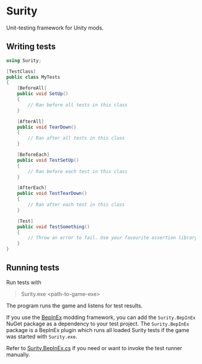 # Surity

Unit-testing framework for Unity mods.

## Writing tests

```csharp
using Surity;

[TestClass]
public class MyTests
{
	[BeforeAll]
	public void SetUp()
	{
		// Ran before all tests in this class
	}

	[AfterAll]
	public void TearDown()
	{
		// Ran after all tests in this class
	}

	[BeforeEach]
	public void TestSetUp()
	{
		// Ran before each test in this class
	}

	[AfterEach]
	public void TestTearDown()
	{
		// Ran after each test in this class
	}

	[Test]
	public void TestSomething()
	{
		// Throw an error to fail. Use your favourite assertion library.
	}
}
```

## Running tests

Run tests with

> Surity.exe \<path-to-game-exe\>

The program runs the game and listens for test results.

If you use the [BepInEx](https://github.com/BepInEx/BepInEx) modding framework, you can add the `Surity.BepInEx` NuGet package as a dependency to your test project. The `Surity.BepInEx` package is a BepInEx plugin which runs all loaded Surity tests if the game was started with `Surity.exe`.

Refer to [Surity.BepInEx.cs](Surity.BepInEx/Surity.BepInEx.cs) if you need or want to invoke the test runner manually.